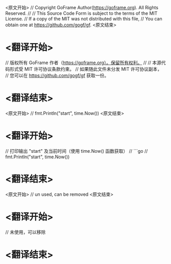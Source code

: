 
<原文开始>
// Copyright GoFrame Author(https://goframe.org). All Rights Reserved.
//
// This Source Code Form is subject to the terms of the MIT License.
// If a copy of the MIT was not distributed with this file,
// You can obtain one at https://github.com/gogf/gf.
<原文结束>

# <翻译开始>
// 版权所有 GoFrame 作者（https://goframe.org）。保留所有权利。
//
// 本源代码形式受 MIT 许可协议条款约束。
// 如果随此文件未分发 MIT 许可协议副本，
// 您可以在 https://github.com/gogf/gf 获取一份。
# <翻译结束>


<原文开始>
// fmt.Println("start", time.Now())
<原文结束>

# <翻译开始>
// 打印输出 "start" 及当前时间（使用 time.Now() 函数获取）
// ```go
// fmt.Println("start", time.Now())
# <翻译结束>


<原文开始>
// un used, can be removed
<原文结束>

# <翻译开始>
// 未使用，可以移除
# <翻译结束>

